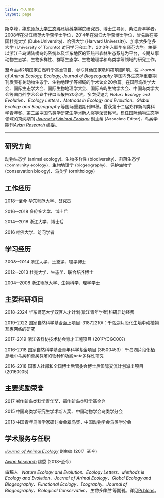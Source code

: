 ```yaml
---
title: 个人简介
layout: page
---
```


斯幸峰，[华东师范大学](http://www.ecnu.edu.cn)[生态与环境科学学院](http://www.sees.ecnu.edu.cn)研究员、博士生导师、紫江青年学者。2008年在浙江师范大学获学士学位，2014年在浙江大学获博士学位，曾先后在美国杜克大学 (Duke University)、哈佛大学 (Harvard University)、加拿大多伦多大学 (University of Toronto) 访问学习和工作，2018年入职华东师范大学。主要以浙江千岛湖陆桥岛屿系统以及华东地区的亚热带森林生态系统为平台，长期从事动物生态学、生物多样性、群落生态学、生物地理学和鸟类学等领域的研究工作。
至今主持2项国家自然科学基金项目，参与其他国家级科研项目8项。在 *Journal of Animal Ecology, Ecology, Journal of Biogeography* 等国内外生态学重要期刊发表有关动物生态学、生物地理学等领域的学术论文20余篇。在国际鸟类学大会、国际生态学大会、国际生物地理学大会、国际岛屿生物学大会、中国鸟类学大会等国内外学术会议中作口头报告30余次。多次受邀为 *Nature Ecology and Evolution、Ecology Letters、Methods in Ecology and Evolution、Global Ecology and Biogeography* 等国际重要期刊审稿。曾获第十二届郑作新鸟类科学青年奖、第二届中国鸟类学研究生学术新人奖等荣誉称号。现任国际动物生态学领域的顶尖期刊 [*Journal of Animal Ecology*](http://besjournals.onlinelibrary.wiley.com/hub/journal/10.1111/(ISSN)1365-2656/) 副主编 (Associate Editor)、鸟类学期刊[*Avian Research*](https://avianres.biomedcentral.com) 编委。

----

## 研究方向

动物生态学 (animal ecology)、生物多样性 (biodiversity)、群落生态学 (community ecology)、生物地理学 (biogeography)、保护生物学 (conservation biology)、鸟类学 (ornithology)

## 工作经历

2018--至今	华东师范大学、研究员

2016--2018 多伦多大学、博士后

2014--2018 浙江大学、博士后

2016 哈佛大学、访问学者


## 学习经历

2008--2014 浙江大学、生态学、理学博士

2012--2013 杜克大学、生态学、联合培养博士

2004--2008 浙江师范大学、生物科学、理学学士

## 主要科研项目

2018–2024 华东师范大学双百人才计划(紫江青年学者)科研启动经费

2019–2022 国家自然科学基金面上项目 (31872210)：千岛湖片段化生境中动植物互惠网络的研究

2017–2019 浙江省科协技术协会育才工程项目 (2017YCGC007)

2016–2018 国家自然科学基金青年科学基金项目 (31500453)：千岛湖片段化栖息地中鸟类和兽类群落的物种和功能beta多样性研究 

2016–2018 国家人社部和全国博士后管委会博士后国际交流计划派出项目 (20160005)

## 主要奖励荣誉

2017 郑作新鸟类科学青年奖、郑作新鸟类科学基金会

2015 中国鸟类学研究生学术新人奖、中国动物学会鸟类学分会

2013 中国青年鸟类学家研讨会金翠鸟奖、中国动物学会鸟类学分会

## 学术服务与任职

[*Journal of Animal Ecology*](http://besjournals.onlinelibrary.wiley.com/hub/journal/10.1111/(ISSN)1365-2656/) 副主编 (2017–至今)
 
[*Avian Research*](https://avianres.biomedcentral.com) 编委 (2018–至今)

审稿人：*Nature Ecology and Evolution、Ecology Letters、Methods in Ecology and Evolution、Journal of Animal Ecology、Global Ecology and Biogeography、Functional Ecology、Ecography、Journal of Biogeography、Biological Conservation、生物多样性* 等期刊。详见[Publons](https://publons.com/author/1198034/xingfeng-si#profile)。

